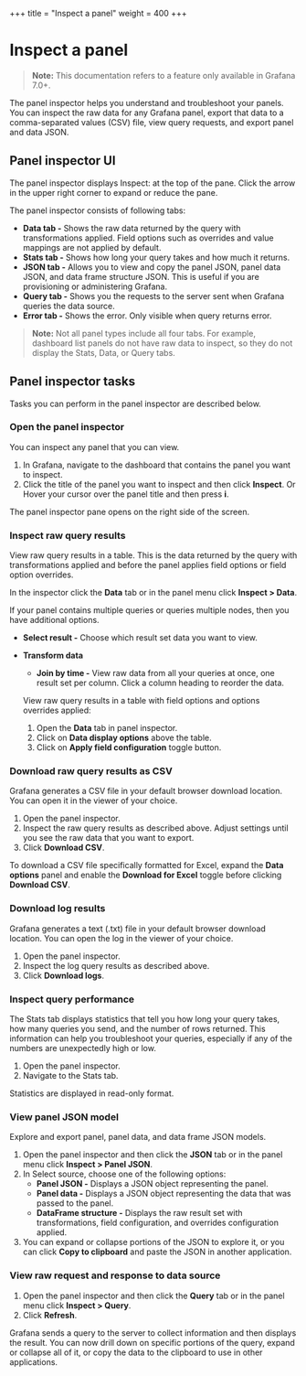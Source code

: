 +++
title = "Inspect a panel"
weight = 400
+++

# Inspect a panel

> **Note:** This documentation refers to a feature only available in Grafana 7.0+.

The panel inspector helps you understand and troubleshoot your panels. You can inspect the raw data for any Grafana panel, export that data to a comma-separated values (CSV) file, view query requests, and export panel and data JSON.

## Panel inspector UI

The panel inspector displays Inspect: <NameOfPanelBeingInspected> at the top of the pane. Click the arrow in the upper right corner to expand or reduce the pane.

The panel inspector consists of following tabs:

- **Data tab -** Shows the raw data returned by the query with transformations applied. Field options such as overrides and value mappings are not applied by default.
- **Stats tab -** Shows how long your query takes and how much it returns.
- **JSON tab -** Allows you to view and copy the panel JSON, panel data JSON, and data frame structure JSON. This is useful if you are provisioning or administering Grafana.
- **Query tab -** Shows you the requests to the server sent when Grafana queries the data source.
- **Error tab -** Shows the error. Only visible when query returns error.

> **Note:** Not all panel types include all four tabs. For example, dashboard list panels do not have raw data to inspect, so they do not display the Stats, Data, or Query tabs.

## Panel inspector tasks

Tasks you can perform in the panel inspector are described below.

### Open the panel inspector

You can inspect any panel that you can view.

1. In Grafana, navigate to the dashboard that contains the panel you want to inspect.
1. Click the title of the panel you want to inspect and then click **Inspect**.
   Or
   Hover your cursor over the panel title and then press **i**.

The panel inspector pane opens on the right side of the screen.

### Inspect raw query results

View raw query results in a table. This is the data returned by the query with transformations applied and before the panel applies field options or field option overrides.

In the inspector click the **Data** tab or in the panel menu click **Inspect > Data**.

If your panel contains multiple queries or queries multiple nodes, then you have additional options.

- **Select result -** Choose which result set data you want to view.
- **Transform data**

  - **Join by time -** View raw data from all your queries at once, one result set per column. Click a column heading to reorder the data.

  View raw query results in a table with field options and options overrides applied:

  1. Open the **Data** tab in panel inspector.
  1. Click on **Data display options** above the table.
  1. Click on **Apply field configuration** toggle button.

### Download raw query results as CSV

Grafana generates a CSV file in your default browser download location. You can open it in the viewer of your choice.

1. Open the panel inspector.
1. Inspect the raw query results as described above. Adjust settings until you see the raw data that you want to export.
1. Click **Download CSV**.

To download a CSV file specifically formatted for Excel, expand the **Data options** panel and enable the **Download for Excel** toggle before clicking **Download CSV**.

### Download log results

Grafana generates a text (.txt) file in your default browser download location. You can open the log in the viewer of your choice.

1. Open the panel inspector.
1. Inspect the log query results as described above.
1. Click **Download logs**.

### Inspect query performance

The Stats tab displays statistics that tell you how long your query takes, how many queries you send, and the number of rows returned. This information can help you troubleshoot your queries, especially if any of the numbers are unexpectedly high or low.

1. Open the panel inspector.
1. Navigate to the Stats tab.

Statistics are displayed in read-only format.

### View panel JSON model

Explore and export panel, panel data, and data frame JSON models.

1. Open the panel inspector and then click the **JSON** tab or in the panel menu click **Inspect > Panel JSON**.
1. In Select source, choose one of the following options:
   - **Panel JSON -** Displays a JSON object representing the panel.
   - **Panel data -** Displays a JSON object representing the data that was passed to the panel.
   - **DataFrame structure -** Displays the raw result set with transformations, field configuration, and overrides configuration applied.
1. You can expand or collapse portions of the JSON to explore it, or you can click **Copy to clipboard** and paste the JSON in another application.

### View raw request and response to data source

1. Open the panel inspector and then click the **Query** tab or in the panel menu click **Inspect > Query**.
1. Click **Refresh**.

Grafana sends a query to the server to collect information and then displays the result. You can now drill down on specific portions of the query, expand or collapse all of it, or copy the data to the clipboard to use in other applications.

